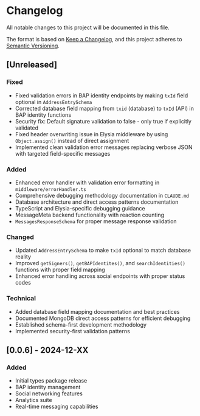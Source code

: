 # Changelog

All notable changes to this project will be documented in this file.

The format is based on [Keep a Changelog](https://keepachangelog.com/en/1.0.0/),
and this project adheres to [Semantic Versioning](https://semver.org/spec/v2.0.0.html).

## [Unreleased]

### Fixed
- Fixed validation errors in BAP identity endpoints by making `txId` field optional in `AddressEntrySchema`
- Corrected database field mapping from `txid` (database) to `txId` (API) in BAP identity functions
- Security fix: Default signature validation to false - only true if explicitly validated
- Fixed header overwriting issue in Elysia middleware by using `Object.assign()` instead of direct assignment
- Implemented clean validation error messages replacing verbose JSON with targeted field-specific messages

### Added
- Enhanced error handler with validation error formatting in `middleware/errorHandler.ts`
- Comprehensive debugging methodology documentation in `CLAUDE.md`
- Database architecture and direct access patterns documentation
- TypeScript and Elysia-specific debugging guidance
- MessageMeta backend functionality with reaction counting
- `MessagesResponseSchema` for proper message response validation

### Changed
- Updated `AddressEntrySchema` to make `txId` optional to match database reality
- Improved `getSigners()`, `getBAPIdentites()`, and `searchIdentities()` functions with proper field mapping
- Enhanced error handling across social endpoints with proper status codes

### Technical
- Added database field mapping documentation and best practices
- Documented MongoDB direct access patterns for efficient debugging
- Established schema-first development methodology
- Implemented security-first validation patterns

## [0.0.6] - 2024-12-XX

### Added
- Initial types package release
- BAP identity management
- Social networking features
- Analytics suite
- Real-time messaging capabilities 